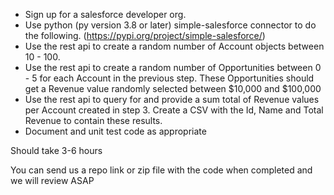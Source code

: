 - Sign up for a salesforce developer org.
- Use python (py version 3.8 or later) simple-salesforce connector to do the following. (https://pypi.org/project/simple-salesforce/)
- Use the rest api to create a random number of Account objects between 10 - 100.
- Use the rest api to create a random number of Opportunities between 0 - 5 for each Account in the previous step. These Opportunities should get a Revenue value randomly selected between $10,000 and $100,000
- Use the rest api to query for and provide a sum total of Revenue values per Account created in step 3. Create a CSV with the Id, Name and Total Revenue to contain these results.
- Document and unit test code as appropriate

Should take 3-6 hours

You can send us a repo link or zip file with the code when completed and we will review ASAP
